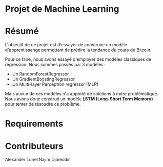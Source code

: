 # Projet de Machine Learning

# Résumé

L'objectif de ce projet est d'essayer de construire un modèle d'apprentissange permettant de prédire la tendance du cours du Bitcoin.

Pour ce faire, nous avons essayé d'employer des modèles classiques de régression. Nous sommes passés par 3 modèles :
- Un RandomForestRegressor
- Un GradientBoostingRegressor
- Un Multi-layer Perceptron regressor (MLP)

Mais aucun de ces modèles n'a apporté de solutions à notre problématique.
Nous avons donc construit un modèle **LSTM (Long-Short Term Memory)** pour tenter de résoudre ce problème.

# Requirements



# Contributeurs

Alexander Lunel
Najim Djareddir